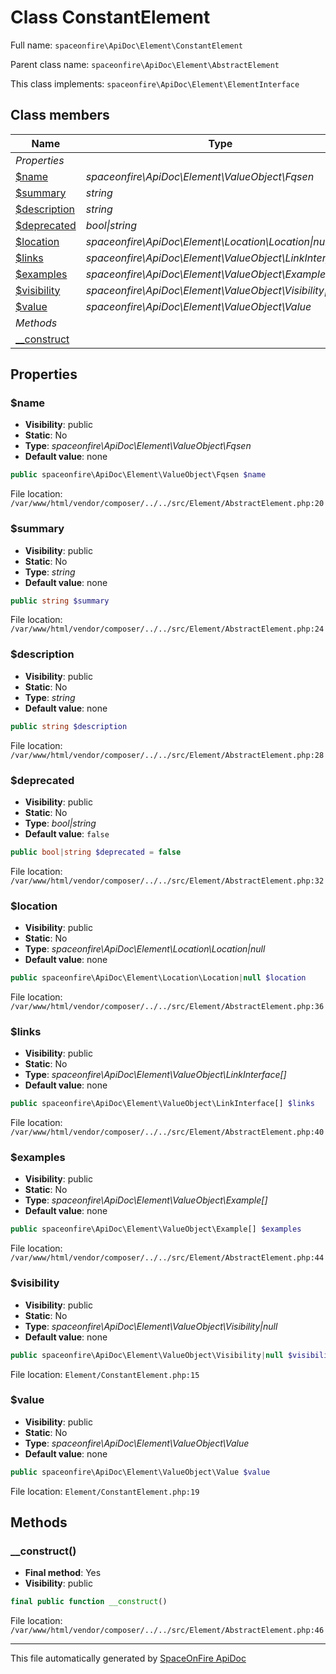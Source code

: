 # Class ConstantElement

Full name: `spaceonfire\ApiDoc\Element\ConstantElement`

Parent class name: `spaceonfire\ApiDoc\Element\AbstractElement`

This class implements: `spaceonfire\ApiDoc\Element\ElementInterface`

## Class members

| Name                                                                      | Type                                                          | Summary | Additional                                           |
| ------------------------------------------------------------------------- | ------------------------------------------------------------- | ------- | ---------------------------------------------------- |
| _Properties_                                                              |                                                               |         |                                                      |
| [\$name](#spaceonfire_apidoc_element_abstractelement_$name)               | _spaceonfire\ApiDoc\Element\ValueObject\Fqsen_                |         | [📢](# "Visibility: public")                         |
| [\$summary](#spaceonfire_apidoc_element_abstractelement_$summary)         | _string_                                                      |         | [📢](# "Visibility: public")                         |
| [\$description](#spaceonfire_apidoc_element_abstractelement_$description) | _string_                                                      |         | [📢](# "Visibility: public")                         |
| [\$deprecated](#spaceonfire_apidoc_element_abstractelement_$deprecated)   | _bool&#124;string_                                            |         | [📢](# "Visibility: public")                         |
| [\$location](#spaceonfire_apidoc_element_abstractelement_$location)       | _spaceonfire\ApiDoc\Element\Location\Location&#124;null_      |         | [📢](# "Visibility: public")                         |
| [\$links](#spaceonfire_apidoc_element_abstractelement_$links)             | _spaceonfire\ApiDoc\Element\ValueObject\LinkInterface[]_      |         | [📢](# "Visibility: public")                         |
| [\$examples](#spaceonfire_apidoc_element_abstractelement_$examples)       | _spaceonfire\ApiDoc\Element\ValueObject\Example[]_            |         | [📢](# "Visibility: public")                         |
| [\$visibility](#spaceonfire_apidoc_element_constantelement_$visibility)   | _spaceonfire\ApiDoc\Element\ValueObject\Visibility&#124;null_ |         | [📢](# "Visibility: public")                         |
| [\$value](#spaceonfire_apidoc_element_constantelement_$value)             | _spaceonfire\ApiDoc\Element\ValueObject\Value_                |         | [📢](# "Visibility: public")                         |
| _Methods_                                                                 |                                                               |         |                                                      |
| [\_\_construct](#spaceonfire_apidoc_element_abstractelement_construct)    |                                                               |         | [📌](# "Final element") [📢](# "Visibility: public") |

## Properties

<a name="spaceonfire_apidoc_element_abstractelement_$name"></a>

### \$name

-   **Visibility**: public
-   **Static**: No
-   **Type**: _spaceonfire\ApiDoc\Element\ValueObject\Fqsen_
-   **Default value**: none

```php
public spaceonfire\ApiDoc\Element\ValueObject\Fqsen $name
```

File location: `/var/www/html/vendor/composer/../../src/Element/AbstractElement.php:20`

<a name="spaceonfire_apidoc_element_abstractelement_$summary"></a>

### \$summary

-   **Visibility**: public
-   **Static**: No
-   **Type**: _string_
-   **Default value**: none

```php
public string $summary
```

File location: `/var/www/html/vendor/composer/../../src/Element/AbstractElement.php:24`

<a name="spaceonfire_apidoc_element_abstractelement_$description"></a>

### \$description

-   **Visibility**: public
-   **Static**: No
-   **Type**: _string_
-   **Default value**: none

```php
public string $description
```

File location: `/var/www/html/vendor/composer/../../src/Element/AbstractElement.php:28`

<a name="spaceonfire_apidoc_element_abstractelement_$deprecated"></a>

### \$deprecated

-   **Visibility**: public
-   **Static**: No
-   **Type**: _bool|string_
-   **Default value**: `false`

```php
public bool|string $deprecated = false
```

File location: `/var/www/html/vendor/composer/../../src/Element/AbstractElement.php:32`

<a name="spaceonfire_apidoc_element_abstractelement_$location"></a>

### \$location

-   **Visibility**: public
-   **Static**: No
-   **Type**: _spaceonfire\ApiDoc\Element\Location\Location|null_
-   **Default value**: none

```php
public spaceonfire\ApiDoc\Element\Location\Location|null $location
```

File location: `/var/www/html/vendor/composer/../../src/Element/AbstractElement.php:36`

<a name="spaceonfire_apidoc_element_abstractelement_$links"></a>

### \$links

-   **Visibility**: public
-   **Static**: No
-   **Type**: _spaceonfire\ApiDoc\Element\ValueObject\LinkInterface[]_
-   **Default value**: none

```php
public spaceonfire\ApiDoc\Element\ValueObject\LinkInterface[] $links
```

File location: `/var/www/html/vendor/composer/../../src/Element/AbstractElement.php:40`

<a name="spaceonfire_apidoc_element_abstractelement_$examples"></a>

### \$examples

-   **Visibility**: public
-   **Static**: No
-   **Type**: _spaceonfire\ApiDoc\Element\ValueObject\Example[]_
-   **Default value**: none

```php
public spaceonfire\ApiDoc\Element\ValueObject\Example[] $examples
```

File location: `/var/www/html/vendor/composer/../../src/Element/AbstractElement.php:44`

<a name="spaceonfire_apidoc_element_constantelement_$visibility"></a>

### \$visibility

-   **Visibility**: public
-   **Static**: No
-   **Type**: _spaceonfire\ApiDoc\Element\ValueObject\Visibility|null_
-   **Default value**: none

```php
public spaceonfire\ApiDoc\Element\ValueObject\Visibility|null $visibility
```

File location: `Element/ConstantElement.php:15`

<a name="spaceonfire_apidoc_element_constantelement_$value"></a>

### \$value

-   **Visibility**: public
-   **Static**: No
-   **Type**: _spaceonfire\ApiDoc\Element\ValueObject\Value_
-   **Default value**: none

```php
public spaceonfire\ApiDoc\Element\ValueObject\Value $value
```

File location: `Element/ConstantElement.php:19`

## Methods

<a name="spaceonfire_apidoc_element_abstractelement_construct"></a>

### \_\_construct()

-   **Final method**: Yes
-   **Visibility**: public

```php
final public function __construct()
```

File location: `/var/www/html/vendor/composer/../../src/Element/AbstractElement.php:46`

---

This file automatically generated by [SpaceOnFire ApiDoc](https://github.com/spaceonfire/apidoc)
